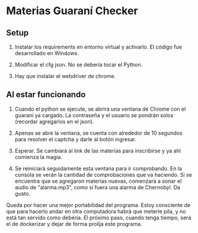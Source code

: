 # Materias Guaraní Checker

## Setup

1. Instalar los requirements en entorno virtual y activarlo.
    El código fue desarrollado en Windows.

2. Modificar el cfg json. No se debería tocar el Python.

3. Hay que instalar el webdriver de chrome.


## Al estar funcionando

1. Cuando el python se ejecute, se abrirá una ventana de Chrome con el guaraní ya 
cargado. La contraseña y el usuario se pondrán solos (recordar agregarlos en el json).

2. Apenas se abre la ventana, se cuenta con alrededor de 10 segundos para resolver el
captcha y darle al botón ingresar.

3. Esperar. Se cambiará al link de las materias para inscribirse y ya ahí comienza la magia.

4. Se reiniciará seguidamente esta ventana para ir comprobando. En la consola se verán la
cantidad de comprobaciones que va haciendo. Si se encuentra que se agregaron materias nuevas, 
comenzará a sonar el audio de "alarma.mp3", como si fuera una alarma de Chernobyl. Da gusto.



Queda por hacer una mejor portabilidad del programa. Estoy consciente de que para hacerlo andar en otra computadora habrá que meterle pila, y no está tan servido como debería. El próximo paso, cuando tenga tiempo, será el de dockerizar y dejar de forma prolija este programa.
